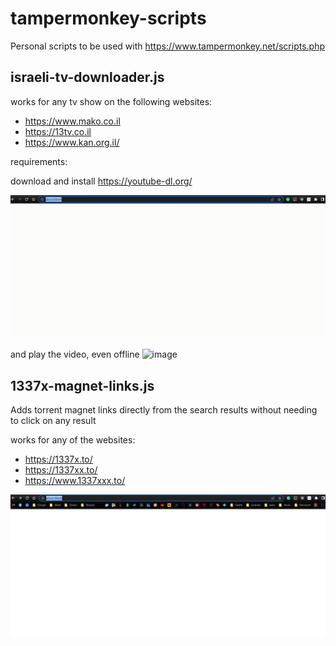 # tampermonkey-scripts
Personal scripts to be used with https://www.tampermonkey.net/scripts.php

## israeli-tv-downloader.js

works for any tv show on the following websites:
- https://www.mako.co.il
- https://13tv.co.il
- https://www.kan.org.il/

requirements:

download and install https://youtube-dl.org/

![israeli-tv-downloader.js](./israeli-tv-downloader.gif)

and play the video, even offline
![image](https://user-images.githubusercontent.com/9786571/177939175-5bb21c81-09bc-4d39-bb2d-49a6264abee9.png)

## 1337x-magnet-links.js

Adds torrent magnet links directly from the search results without needing to click on any result

works for any of the websites:
- https://1337x.to/
- https://1337xx.to/
- https://www.1337xxx.to/

![1337x-magnet-links.js](./1337x-magnet-links.gif)
